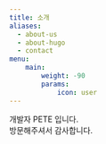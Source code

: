 ```yaml
---
title: 소개
aliases:
  - about-us
  - about-hugo
  - contact
menu:
    main: 
        weight: -90
        params:
            icon: user
---
```


개발자 PETE 입니다.  
방문해주셔서 감사합니다.